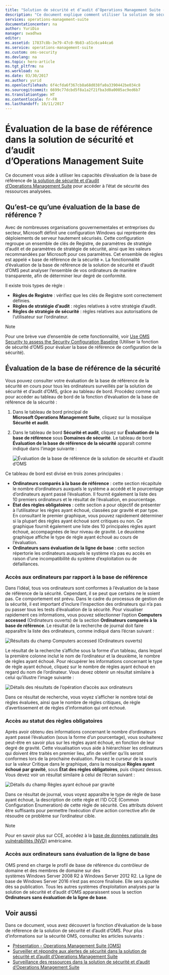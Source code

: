 ```yaml
---
title: "Solution de sécurité et d’audit d’Operations Management Suite - Base de référence | Microsoft Docs"
description: "Ce document explique comment utiliser la solution de sécurité et d’audit d’Operations Management Suite (OMS) pour effectuer une évaluation de la base de référence pour l’ensemble des ordinateurs, afin de déterminer leur niveau de conformité et de sécurité."
services: operations-management-suite
documentationcenter: na
author: YuriDio
manager: swadhwa
editor: 
ms.assetid: 17837c8b-3e79-47c0-9b83-a51c6ca44ca6
ms.service: operations-management-suite
ms.custom: oms-security
ms.devlang: na
ms.topic: hero-article
ms.tgt_pltfrm: na
ms.workload: na
ms.date: 03/30/2017
ms.author: yurid
ms.openlocfilehash: 6f4cfda6f367cb8a68d038fa0a3390442be034c8
ms.sourcegitcommit: 6699c77dcbd5f8a1a2f21fba3d0a0005ac9ed6b7
ms.translationtype: HT
ms.contentlocale: fr-FR
ms.lasthandoff: 10/11/2017
---
```

# <a name="baseline-assessment-in-operations-management-suite-security-and-audit-solution"></a>Évaluation de la base de référence dans la solution de sécurité et d’audit d’Operations Management Suite
Ce document vous aide à utiliser les capacités d’évaluation de la base de référence de [la solution de sécurité et d’audit d’Operations Management Suite](operations-management-suite-overview.md) pour accéder à l’état de sécurité des ressources analysées.

## <a name="what-is-baseline-assessment"></a>Qu’est-ce qu’une évaluation de la base de référence ?
Avec de nombreuses organisations gouvernementales et entreprises du secteur, Microsoft définit une configuration Windows qui représente des déploiements de serveur hautement sécurisés. Cette configuration regroupe un ensemble de clés de Registre, de paramètres de stratégie d’audit et de paramètres de stratégie de sécurité, ainsi que les valeurs recommandées par Microsoft pour ces paramètres. Cet ensemble de règles est appelé « base de référence de la sécurité ». La fonctionnalité d’évaluation de la base de référence de la solution de sécurité et d’audit d’OMS peut analyser l’ensemble de vos ordinateurs de manière transparente, afin de déterminer leur degré de conformité. 

Il existe trois types de règle :

* **Règles de Registre** : vérifiez que les clés de Registre sont correctement définies.
* **Règles de stratégie d’audit** : règles relatives à votre stratégie d’audit.
* **Règles de stratégie de sécurité** : règles relatives aux autorisations de l’utilisateur sur l’ordinateur.

> [!NOTE]
> Pour une brève vue d’ensemble de cette fonctionnalité, voir [Use OMS Security to assess the Security Configuration Baseline](https://blogs.technet.microsoft.com/msoms/2016/08/12/use-oms-security-to-assess-the-security-configuration-baseline/) (Utiliser la fonction de sécurité d’OMS pour évaluer la base de référence de configuration de la sécurité).
> 
> 

## <a name="security-baseline-assessment"></a>Évaluation de la base de référence de la sécurité
Vous pouvez consulter votre évaluation de la base de référence de la sécurité en cours pour tous les ordinateurs surveillés par la solution de sécurité et d’audit d’OMS, grâce au tableau de bord. Procédez comme suit pour accéder au tableau de bord de la fonction d’évaluation de la base de référence de la sécurité :

1. Dans le tableau de bord principal de **Microsoft Operations Management Suite**, cliquez sur la mosaïque **Sécurité et audit**.
2. Dans le tableau de bord **Sécurité et audit**, cliquez sur **Évaluation de la base de référence** sous **Domaines de sécurité**. Le tableau de bord **Évaluation de la base de référence de la sécurité** apparaît comme indiqué dans l’image suivante :
   
    ![Évaluation de la base de référence de la solution de sécurité et d’audit d’OMS](./media/oms-security-baseline/oms-security-baseline-fig1.png)

Ce tableau de bord est divisé en trois zones principales :

* **Ordinateurs comparés à la base de référence** : cette section récapitule le nombre d’ordinateurs auxquels le système a accédé et le pourcentage d’ordinateurs ayant passé l’évaluation. Il fournit également la liste des 10 premiers ordinateurs et le résultat de l’évaluation, en pourcentage.
* **État des règles obligatoires** : cette section a pour objectif de présenter à l’utilisateur les règles ayant échoué, classées par gravité et par type. En consultant le premier graphique, vous pouvez rapidement déterminer si la plupart des règles ayant échoué sont critiques ou non. Ce graphique fournit également une liste des 10 principales règles ayant échoué, accompagnées de leur niveau de gravité. Le deuxième graphique affiche le type de règle ayant échoué au cours de l’évaluation. 
* **Ordinateurs sans évaluation de la ligne de base** : cette section répertorie les ordinateurs auxquels le système n’a pas eu accès en raison d’une incompatibilité du système d’exploitation ou de défaillances. 

### <a name="accessing-computers-compared-to-baseline"></a>Accès aux ordinateurs par rapport à la base de référence
Dans l’idéal, tous vos ordinateurs sont conformes à l’évaluation de la base de référence de la sécurité. Cependant, il se peut que certains ne le soient pas. Ce comportement est prévu. Dans le cadre du processus de gestion de la sécurité, il est important d’inclure l’inspection des ordinateurs qui n’a pas pu passer tous les tests d’évaluation de la sécurité. Pour visualiser rapidement ces informations, vous pouvez sélectionner l’option **Computers accessed** (Ordinateurs ouverts) de la section **Ordinateurs comparés à la base de référence**. Le résultat de la recherche de journal doit faire apparaître la liste des ordinateurs, comme indiqué dans l’écran suivant :

![Résultats du champ Computers accessed (Ordinateurs ouverts)](./media/oms-security-baseline/oms-security-baseline-fig2.png)

Le résultat de la recherche s’affiche sous la forme d’un tableau, dans lequel la première colonne inclut le nom de l’ordinateur et la deuxième, le nombre de règles ayant échoué. Pour récupérer les informations concernant le type de règle ayant échoué, cliquez sur le nombre de règles ayant échoué en regard du nom de l’ordinateur. Vous devez obtenir un résultat similaire à celui qu’illustre l’image suivante :

![Détails des résultats de l’opération d’accès aux ordinateurs](./media/oms-security-baseline/oms-security-baseline-fig3.png)

Dans ce résultat de recherche, vous voyez s’afficher le nombre total de règles évaluées, ainsi que le nombre de règles critiques, de règle d’avertissement et de règles d’information qui ont échoué.

### <a name="accessing-required-rules-status"></a>Accès au statut des règles obligatoires
Après avoir obtenu des informations concernant le nombre d’ordinateurs ayant passé l’évaluation (sous la forme d’un pourcentage), vous souhaiterez peut-être en savoir plus sur les règles ayant échoué, en fonction de leur degré de gravité. Cette visualisation vous aide à hiérarchiser les ordinateurs qui doivent être traités en premier lieu, afin de vérifier qu’ils seront conformes lors de la prochaine évaluation. Passez le curseur de la souris sur la valeur Critique dans le graphique, dans la mosaïque **Règles ayant échoué par gravité**, sous **État des règles obligatoires**, puis cliquez dessus. Vous devez voir un résultat similaire à celui de l’écran suivant :

![Détails du champ Règles ayant échoué par gravité](./media/oms-security-baseline/oms-security-baseline-fig4.png) 

Dans ce résultat de journal, vous voyez apparaître le type de règle de base ayant échoué, la description de cette règle et l’ID CCE (Common Configuration Enumeration) de cette règle de sécurité. Ces attributs doivent être suffisants pour permettre l’exécution d’une action corrective afin de résoudre ce problème sur l’ordinateur cible.

> [!NOTE]
> Pour en savoir plus sur CCE, accédez à la [base de données nationale des vulnérabilités (NVD)](https://nvd.nist.gov/cce/index.cfm) américaine.
> 
> 

### <a name="accessing-computers-missing-baseline-assessment"></a>Accès aux ordinateurs sans évaluation de la ligne de base
OMS prend en charge le profil de base de référence du contrôleur de domaine et des membres de domaine sur des systèmes Windows Server 2008 R2 à Windows Server 2012 R2. La ligne de base de Windows Server 2016 n’est pas encore finalisée. Elle sera ajoutée dès sa publication. Tous les autres systèmes d’exploitation analysés par la solution de sécurité et d’audit d’OMS apparaissent sous la section **Ordinateurs sans évaluation de la ligne de base**.

## <a name="see-also"></a>Voir aussi
Dans ce document, vous avez découvert la fonction d’évaluation de la base de référence de la solution de sécurité et d’audit d’OMS. Pour plus d’informations sur la sécurité OMS, consultez les articles suivants :

* [Présentation - Operations Management Suite (OMS)](operations-management-suite-overview.md)
* [Surveiller et répondre aux alertes de sécurité dans la solution de sécurité et d’audit d’Operations Management Suite](oms-security-responding-alerts.md)
* [Surveillance des ressources dans la solution de sécurité et d’audit d’Operations Management Suite](oms-security-monitoring-resources.md)

